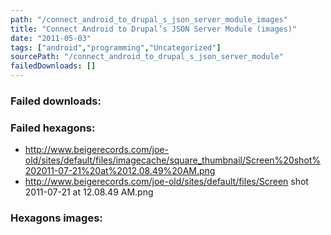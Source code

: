 ```yaml
---
path: "/connect_android_to_drupal_s_json_server_module_images"
title: "Connect Android to Drupal’s JSON Server Module (images)"
date: "2011-05-03"
tags: ["android","programming","Uncategorized"]
sourcePath: "/connect_android_to_drupal_s_json_server_module"
failedDownloads: []
---
```



### Failed downloads:

### Failed hexagons:
* http://www.beigerecords.com/joe-old/sites/default/files/imagecache/square_thumbnail/Screen%20shot%202011-07-21%20at%2012.08.49%20AM.png
 * http://www.beigerecords.com/joe-old/sites/default/files/Screen shot 2011-07-21 at 12.08.49 AM.png

### Hexagons images:
